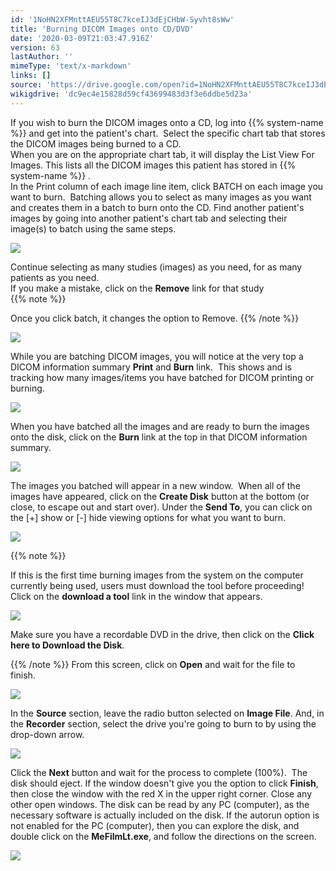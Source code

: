 ```yaml
---
id: '1NoHN2XFMnttAEU55T8C7kceIJ3dEjCHbW-Syvht8sWw'
title: 'Burning DICOM Images onto CD/DVD'
date: '2020-03-09T21:03:47.916Z'
version: 63
lastAuthor: ''
mimeType: 'text/x-markdown'
links: []
source: 'https://drive.google.com/open?id=1NoHN2XFMnttAEU55T8C7kceIJ3dEjCHbW-Syvht8sWw'
wikigdrive: 'dc9ec4e15828d59cf43699483d3f3e6ddbe5d23a'
---
```

If you wish to burn the DICOM images onto a CD, log into {{% system-name %}} and get into the patient's chart.  Select the specific chart tab that stores the DICOM images being burned to a CD.  
When you are on the appropriate chart tab, it will display the List View For Images. This lists all the DICOM images this patient has stored in {{% system-name %}} .    
In the Print column of each image line item, click BATCH on each image you want to burn.  Batching allows you to select as many images as you want and creates them in a batch to burn onto the CD.
Find another patient's images by going into another patient's chart tab and selecting their image(s) to batch using the same steps.

![](../burning-dicom-images-onto-cd-dvd.assets/de7d1b36b0af445f2f28c4c1188c5836.png)


Continue selecting as many studies (images) as you need, for as many patients as you need.  
If you make a mistake, click on the **Remove** link for that study  
{{% note %}}

Once you click batch, it changes the option to Remove.
{{% /note %}}

![](../burning-dicom-images-onto-cd-dvd.assets/e2b75118651c0199cf19b05addfa62cd.png)

While you are batching DICOM images, you will notice at the very top a DICOM information summary **Print** and **Burn** link.  This shows and is tracking how many images/items you have batched for DICOM printing or burning.

![](../burning-dicom-images-onto-cd-dvd.assets/a9c82031f46d20bf190a801a61afd7e4.png)


When you have batched all the images and are ready to burn the images onto the disk, click on the **Burn** link at the top in that DICOM information summary.

![](../burning-dicom-images-onto-cd-dvd.assets/8e8edaa0b573485fb3df0511718d6345.png)

The images you batched will appear in a new window.  When all of the images have appeared, click on the **Create Disk** button at the bottom (or close, to escape out and start over). Under the **Send To**, you can click on the [+] show or [-] hide viewing options for what you want to burn.

![](../burning-dicom-images-onto-cd-dvd.assets/e6ed2905931f0afc7df43074c071b7d6.png)

{{% note %}}

If this is the first time burning images from the system on the computer currently being used, users must download the tool before proceeding!
Click on the **download a tool** link in the window that appears.

![](../burning-dicom-images-onto-cd-dvd.assets/5d5ada9c8f467c92057d343639f66aa8.png)

Make sure you have a recordable DVD in the drive, then click on the **Click here to Download the Disk**.

{{% /note %}}
From this screen, click on **Open** and wait for the file to finish.  

![](../burning-dicom-images-onto-cd-dvd.assets/703a1862a9a118fbe317055ee70e3f2e.png)

In the **Source** section, leave the radio button selected on **Image File**.
And, in the **Recorder** section, select the drive you're going to burn to by using the drop-down arrow.

![](../burning-dicom-images-onto-cd-dvd.assets/9cae2c5d00bd0b859f0dffeac095ab96.png)

Click the **Next** button and wait for the process to complete (100%).  The disk should eject.
If the window doesn't give you the option to click **Finish**, then close the window with the red X in the upper right corner.
Close any other open windows.
The disk can be read by any PC (computer), as the necessary software is actually included on the disk.
If the autorun option is not enabled for the PC (computer), then you can explore the disk, and double click on the **MeFilmLt.exe**, and follow the directions on the screen.  

![](../burning-dicom-images-onto-cd-dvd.assets/4a745f5350b9b4fdfa8e13a12e0fc1e7.png)


